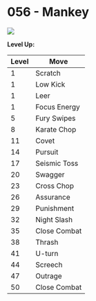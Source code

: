 # 056 - Mankey
![][056]

**Level Up:**

Level | Move
---   | ---
  1   | Scratch
  1   | Low Kick
  1   | Leer
  1   | Focus Energy
  5   | Fury Swipes
  8   | Karate Chop
 11   | Covet
 14   | Pursuit
 17   | Seismic Toss
 20   | Swagger
 23   | Cross Chop
 26   | Assurance
 29   | Punishment
 32   | Night Slash
 35   | Close Combat
 38   | Thrash
 41   | U-turn
 44   | Screech
 47   | Outrage
 50   | Close Combat



[056]: /img/pokemon/056.png
